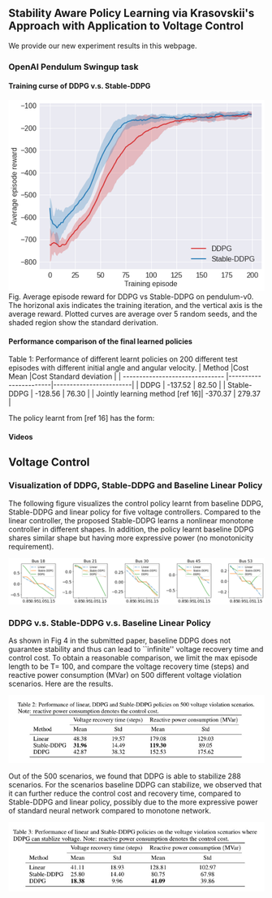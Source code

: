## Stability Aware Policy Learning via Krasovskii's Approach with Application to Voltage Control

We provide our new experiment results in this webpage.

### OpenAI Pendulum Swingup task

#### Training curse of DDPG v.s. Stable-DDPG
<img src="training.png" class="img-responsive" alt=""> 
Fig. Average episode reward for DDPG vs Stable-DDPG on pendulum-v0. The horizonal axis indicates the training iteration, and the vertical axis is the average reward. Plotted curves are average over 5 random seeds, and the shaded region show the standard derivation.

#### Performance comparison of the final learned policies

Table 1: Performance of different learnt policies on 200 different test episodes with different initial angle and angular velocity.
| Method                          |Cost Mean              |Cost Standard deviation |
| ------------------------------- |-----------------------|------------------------|
| DDPG                            | -137.52               |  82.50                 |
| Stable-DDPG                     | -128.56               |  76.30                 |
| Jointly learning method [ref 16]| -370.37               |  279.37                |

The policy learnt from [ref 16] has the form: 

#### Videos


## Voltage Control

### Visualization of DDPG, Stable-DDPG and Baseline Linear Policy

The following figure visualizes the control policy learnt from baseline DDPG, Stable-DDPG and linear policy for five voltage controllers. Compared to the linear controller, the proposed Stable-DDPG learns a nonlinear monotone controller in different shapes. In addition, the policy learnt baseline DDPG shares similar shape but having more expressive power (no monotonicity requirement).

<img src="voltage_policy.png" class="img-responsive" alt=""> 

### DDPG v.s. Stable-DDPG v.s. Baseline Linear Policy

As shown in Fig 4 in the submitted paper, baseline DDPG does not guarantee stability and thus can lead to ``infinite'' voltage recovery time and control cost. To obtain a reasonable comparison, we limit the max episode length to be T= 100, and compare the voltage recovery time (steps) and reactive power consumption (MVar) on 500 different voltage violation scenarios. Here are the results.

<img src="voltage_500.png" class="img-responsive" alt=""> 

Out of the 500 scenarios, we found that DDPG is able to stabilize 288 scenarios. For the scenarios baseline DDPG can stabilize, we observed that it can further reduce the control cost and recovery time, compared to Stable-DDPG and linear policy, possibly due to the more expressive power of standard neural network compared to monotone network.

<img src="voltage_stable.png" class="img-responsive" alt=""> 

